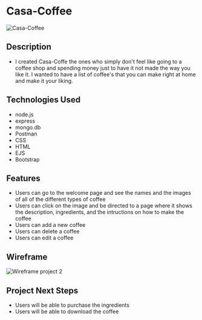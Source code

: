 # Casa-Coffee
![Casa-Coffee](https://user-images.githubusercontent.com/110944297/190485837-b0925c66-c763-44b2-883d-cab3c3cf16c4.jpg)

## Description 
- I created Casa-Coffe the ones who simply don't feel like going to a coffee shop and spending money just to have it not made the way you like it. I wanted to have a list of coffee's that you can make right at home and make it your liking.

## Technologies Used 
- node.js
- express
- mongo.db
- Postman
- CSS
- HTML
- EJS
- Bootstrap

## Features 
- Users can go to the welcome page and see the names and the images of all of the different types of coffee
- Users can click on the image and be directed to a page where it shows the description, ingredients, and the intructions on how to make the coffee
- Users can add a new coffee 
- Users can delete a coffee
- Users can edit a coffee

## Wireframe
![Wireframe project 2](https://user-images.githubusercontent.com/110944297/190489013-77463d87-2c8c-4e75-90d8-9107fbe8b977.jpg)

## Project Next Steps
- Users will be able to purchase the ingredients
- Users will be able to download the coffee
